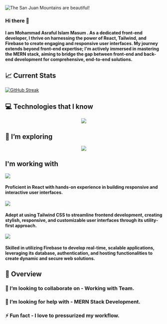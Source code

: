 
![The San Juan Mountains are beautiful!](https://i.postimg.cc/2jGQxw2x/github-banner.png "San Juan Mountains")

### Hi there 👋
#### I am Mohammad Asraful Islam Masum . As a dedicated front-end developer, I thrive on harnessing the power of React, Tailwind, and Firebase to create engaging and responsive user interfaces. My journey extends beyond front-end expertise; I'm actively immersed in mastering the MERN stack, aiming to bridge the gap between front-end and back-end development for comprehensive, end-to-end solutions.

## 📈 Current Stats
[![GitHub Streak](https://github-readme-streak-stats.herokuapp.com?user=AsrafulMasum&theme=github-dark-dimmed&hide_border=true&card_width=850)](https://git.io/streak-stats)

<!-- ## 📫 How to reach me: -->
## 💻 Technologies that I know
<p align="center">
  <a href="https://skillicons.dev">
    <img src="https://skillicons.dev/icons?i=js,html,css,tailwind,react,firebase" />
  </a>
</p>

## 🌱 I’m exploring

<p align="center">
  <a href="https://skillicons.dev">
    <img src="https://skillicons.dev/icons?i=nodejs,mongodb,express,postman" />
  </a>
</p>

## I'm working with 

<p>
  <a href="https://skillicons.dev">
    <img src="https://skillicons.dev/icons?i=react" />
  </a>
</p>

#### Proficient in React with hands-on experience in building responsive and interactive user interfaces.

<p>
  <a href="https://skillicons.dev">
    <img src="https://skillicons.dev/icons?i=tailwind" />
  </a>
</p>

#### Adept at using Tailwind CSS to streamline frontend development, creating stylish, responsive, and customizable user interfaces through its utility-first approach.


<p>
  <a href="https://skillicons.dev">
    <img src="https://skillicons.dev/icons?i=firebase" />
  </a>
</p>

#### Skilled in utilizing Firebase to develop real-time, scalable applications, leveraging its database, authentication, and hosting functionalities to create dynamic and secure web solutions.

## 👀 Overview 
<!-- **AsrafulMasum/AsrafulMasum** is a ✨ _special_ ✨ repository because its `README.md` (this file) appears on your GitHub profile.

Here are some ideas to get you started: -->

<!-- - 🔭 I’m currently working on ... -->
### 👯 I’m looking to collaborate on - Working with Team.
### 🤔 I’m looking for help with - MERN Stack Development.
### ⚡ Fun fact - I love to pressurized my workflow.
<!-- - 💬 Ask me about ...
- 😄 Pronouns: ... -->

